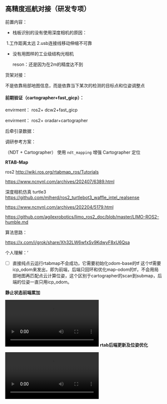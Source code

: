 ## 高精度巡航对接（研发专项）

前置内容：

- 栈板识别的没有使用深度相机的原因： 

​		1.工作距离太远 2.usb连接线移动伸缩不可靠

- 没有用图样的工业级结构光相机

  reson：还是因为在2m的精度达不到









货架对接：

不是依靠局部地图信息，而是依靠当下某次的检测的目标点和位姿调整点







#### 前期验证（cartographer+fast_gicp）：

envirment： ros2+ dcw2+fast_gicp

envirment： ros2+ oradar+cartographer

后牵引录数据：









调研参考方案：

（NDT + Cartographer） 使用 `ndt_mapping` 增强 Cartographer 定位





**RTAB-Map**

ros2 http://wiki.ros.org/rtabmap_ros/Tutorials



https://www.ncnynl.com/archives/202407/6389.html

深度相机仿真 turtle3 https://github.com/mlherd/ros2_turtlebot3_waffle_intel_realsense

https://www.ncnynl.com/archives/202204/5179.html



https://github.com/agilexrobotics/limo_ros2_doc/blob/master/LIMO-ROS2-humble.md



算法思路：

https://x.com/i/grok/share/Xh32LW6wfxSv9KdwyF8xU6Qsa



个人理解：‘

- [ ] 直接纯点云运行rtabmap不会成功，它需要初始化odom-base的tf 这个tf需要icp_odom来发出，即为前端，后端只回环和优化map-odom的tf，不会用局部地图再匹配点云计算位姿，这个区别于cartographer的scan到submap，后端的位姿一直只用icp_odom。



**静止状态前端累加**

<video src="medium/icp里程计静止累加.webm"></video>
**rtab后端更新及位姿优化**

 <video src="medium/rtab后端更新及位姿优化.webm"></video>

